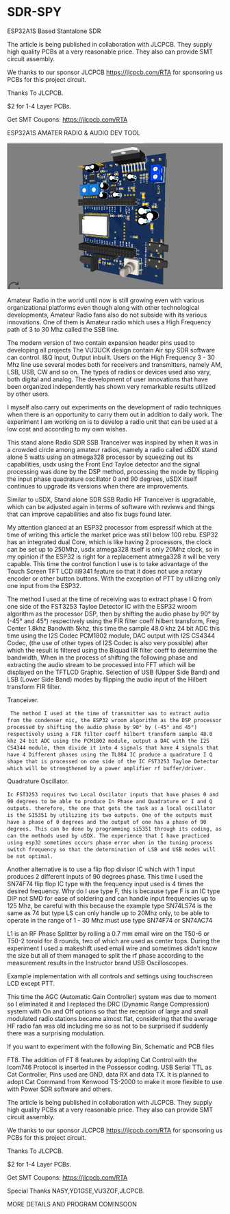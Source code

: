 # SDR-SPY
ESP32A1S Based Stantalone SDR 

The article is being published in collaboration with JLCPCB. They supply high quality PCBs at a very reasonable price. They also can provide SMT circuit assembly.

We thanks to our sponsor JLCPCB https://jlcpcb.com/RTA for sponsoring us PCBs for this project circuit.

Thanks To JLCPCB.

$2 for 1-4 Layer PCBs.

Get SMT Coupons: https://jlcpcb.com/RTA



ESP32A1S AMATER RADIO & AUDIO DEV TOOL

![alt text]( https://github.com/SREERAJSVT/SDR-SPY/blob/main/EasyEDA(Standard)%206.5.22%20-%20Team%20Work%20mode%2022-11-2022%2012_01_53.png)



Amateur Radio in the world until now is still growing even with various organizational platforms even though along with other technological developments, Amateur Radio fans also do not subside with its various innovations. One of them is Amateur radio which uses a High Frequency path of 3 to 30 Mhz called the SSB line.



The modern version of two contain expansion header pins used to developing all projects
The VU3UCK design contain Air spy SDR software can control.
I&Q Input, Output inbuilt.
Users on the High Frequency 3 - 30 Mhz line use several modes both for receivers and transmitters, namely AM, LSB, USB, CW and so on. The types of radios or devices used also vary, both digital and analog. The development of user innovations that have been organized independently has shown very remarkable results utilized by other users.

I myself also carry out experiments on the development of radio techniques when there is an opportunity to carry them out in addition to daily work. The experiment I am working on is to develop a radio unit that can be used at a low cost and according to my own wishes.

This stand alone Radio SDR SSB Tranceiver was inspired by when it was in a crowded circle among amateur radios, namely a radio called uSDX stand alone 5 watts using an atmega328 processor by squeezing out its capabilities, usdx using the Front End Tayloe detector and the signal processing was done by the DSP method, processing the mode by flipping the input phase quadrature oscillator 0 and 90 degrees, uSDX itself continues to upgrade its versions when there are improvements.



Similar to uSDX, Stand alone SDR SSB Radio HF Tranceiver is upgradable, which can be adjusted again in terms of software with reviews and things that can improve capabilities and also fix bugs found later.

My attention glanced at an ESP32 processor from espressif which at the time of writing this article the market price was still below 100 rebu. ESP32 has an integrated dual Core, which is like having 2 processors, the clock can be set up to 250Mhz, usdx atmega328 itself is only 20Mhz clock, so in my opinion if the ESP32 is right for a replacement atmega328 it will be very capable. This time the control function I use is to take advantage of the Touch Screen TFT LCD ili9341 feature so that it does not use a rotary encoder or other button buttons. With the exception of PTT by utilizing only one input from the ESP32.



The method I used at the time of receiving was to extract phase I Q from one side of the FST3253 Tayloe Detector IC with the ESP32 wroom algorithm as the processor DSP, then by shifting the audio phase by 90° by (-45° and 45°) respectively using the FIR filter coeff hilbert transform, Freg Center 1.8khz Bandwith 5khz, this time the sample 48.0 khz 24 bit ADC this time using the I2S Codec PCM1802 module, DAC output with I2S CS4344 Codec, (the use of other types of I2S Codec is also very possible) after which the result is filtered using the Biquad IIR filter coeff to determine the bandwidth, When in the process of shifting the following phase and extracting the audio stream to be processed into FFT which will be displayed on the TFTLCD Graphic. Selection of USB (Upper Side Band) and LSB (Lower Side Band) modes by flipping the audio input of the Hilbert transform FIR filter.



Tranceiver.

     The method I used at the time of transmitter was to extract audio from the condenser mic, the ESP32 wroom algorithm as the DSP processor processed by shifting the audio phase by 90° by (-45° and 45°) respectively using a FIR filter coeff hilbert transform sample 48.0 khz 24 bit ADC using the PCM1802 module, output a DAC with the I2S CS4344 module, then divide it into 4 signals that have 4 signals that have 4 Different phases using the TL084 IC produce a quadrature I Q shape that is processed on one side of the IC FST3253 Tayloe Detector which will be strengthened by a power amplifier rf buffer/driver.  



Quadrature Oscillator.

    Ic FST3253 requires two Local Oscilator inputs that have phases 0 and 90 degrees to be able to produce In Phase and Quadrature or I and Q outputs. therefore, the one that gets the task as a local oscillator is the SI5351 by utilizing its two outputs. One of the outputs must have a phase of 0 degrees and the output of one has a phase of 90 degrees. This can be done by programming si5351 through its coding, as can the methods used by uSDX. The experience that I have practiced using esp32 sometimes occurs phase error when in the tuning process switch frequency so that the determination of LSB and USB modes will be not optimal.

Another alternative is to use a flip flop divisor IC which with 1 input produces 2 different inputs of 90 degrees phase. This time I used the SN74F74 flip flop IC type with the frequency input used is 4 times the desired frequency. Why do I use type F, this is because type F is an IC type DIP not SMD for ease of soldering and can handle input frequencies up to 125 Mhz, be careful with this because the example type SN74LS74 is the same as 74 but type LS can only handle up to 20Mhz only, to be able to operate in the range of 1 - 30 Mhz must use type SN74F74 or SN74AC74

L1 is an RF Phase Splitter by rolling a 0.7 mm email wire on the T50-6 or T50-2 toroid for 8 rounds, two of which are used as center tops. During the experiment I used a makeshift used email wire and sometimes didn't know the size but all of them managed to split the rf phase according to the measurement results in the Instructor brand USB Oscilloscopes.

Example implementation with all controls and settings using touchscreen LCD except PTT.

This time the AGC (Automatic Gain Controller) system was due to moment so I eliminated it and I replaced the DRC (Dynamic Range Compression) system with On and Off options so that the reception of large and small modulated radio stations became almost flat, considering that the average HF radio fan was old including me so as not to be surprised if suddenly there was a surprising modulation.

If you want to experiment with the following Bin, Schematic and PCB files

FT8. The addition of FT 8 features by adopting Cat Control with the Icom746 Protocol is inserted in the Possessor coding. USB Serial TTL as Cat Controller, Pins used are GND, data RX and data TX. It is planned to adopt Cat Command from Kenwood TS-2000 to make it more flexible to use with Power SDR software and others.



The article is being published in collaboration with JLCPCB. They supply high quality PCBs at a very reasonable price. They also can provide SMT circuit assembly.

We thanks to our sponsor JLCPCB https://jlcpcb.com/RTA for sponsoring us PCBs for this project circuit.

Thanks To JLCPCB.

$2 for 1-4 Layer PCBs.

Get SMT Coupons: https://jlcpcb.com/RTA





Special Thanks NA5Y,YD1GSE,VU3ZOF,JLCPCB.



MORE DETAILS AND PROGRAM COMINSOON

 
